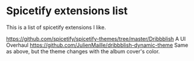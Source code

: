 # Spicetify extensions list
This is a list of spicetify extensions I like.

https://github.com/spicetify/spicetify-themes/tree/master/Dribbblish
	A UI Overhaul
https://github.com/JulienMaille/dribbblish-dynamic-theme
	Same as above, but the theme changes with the album cover's color.

